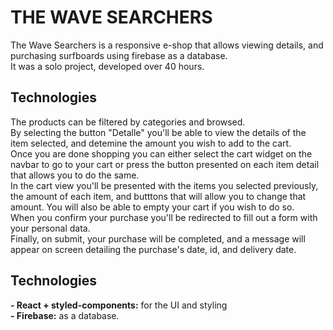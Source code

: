 <h1>THE WAVE SEARCHERS</h1>

<p>The Wave Searchers is a  responsive  e-shop that allows viewing details, and purchasing surfboards using firebase as a database. <br>
It was a solo project, developed over 40 hours.</p>

<h2>Technologies</h2>
The products can be filtered by categories and browsed. <br>
By selecting the button "Detalle" you'll be able to view the details of the item selected, and detemine the amount you wish to add to the cart. <br>
Once you are done shopping you can either select the cart widget on the navbar to go to your cart or press the button presented on each item detail that allows you to do the same. <br>
In the cart view you'll be presented with the items you selected previously, the amount of each item, and butttons that will allow you to change that amount. You will also be able to empty your cart if you wish to do so. <br>
When you confirm your purchase you'll be redirected to fill out a form with your personal data. <br> 
Finally, on submit, your purchase will be completed, and a message will appear on screen detailing the purchase's date, id, and delivery date. 


<h2>Technologies</h2>
<strong>- React + styled-components:</strong> for the UI and styling <br>
<strong>- Firebase:</strong> as a database.




